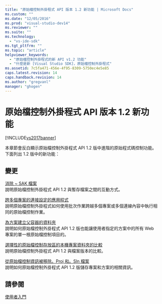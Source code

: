 ```yaml
---
title: "原始檔控制外掛程式 API 版本 1.2 新功能 | Microsoft Docs"
ms.custom: ""
ms.date: "12/05/2016"
ms.prod: "visual-studio-dev14"
ms.reviewer: ""
ms.suite: ""
ms.technology: 
  - "vs-ide-sdk"
ms.tgt_pltfrm: ""
ms.topic: "article"
helpviewer_keywords: 
  - "原始檔控制外掛程式的新 API v1.2 功能"
  - "什麼是新 [Visual Studio SDK]，原始檔控制外掛程式"
ms.assetid: 7c5fa471-456e-4f95-8309-5750ec4e5e85
caps.latest.revision: 14
caps.handback.revision: 14
ms.author: "gregvanl"
manager: "ghogen"
---
```

# 原始檔控制外掛程式 API 版本 1.2 新功能
[!INCLUDE[vs2017banner](../../code-quality/includes/vs2017banner.md)]

本章節會反白顯示原始檔控制外掛程式 API 1.2 版中進階的原始程式碼控制功能。  下面列出 1.2 版中的新功能：  
  
## 變更  
 [消除 ~ SAK 檔案](../../extensibility/internals/elimination-of-tilde-sak-files.md)  
 說明原始檔控制外掛程式 API 1.2 與暫存檔案之間的互動方式。  
  
 [跨多個專案的連接設定的應用程式](../../extensibility/internals/application-of-settings-across-multiple-project-connections.md)  
 說明原始檔控制外掛程式如何使用批次作業跨越多個專案或多個連線內容中執行相同的原始檔控制作業。  
  
 [為方案建立父容器的資料夾](../../extensibility/internals/creating-parent-container-folders-for-solutions.md)  
 說明如何原始檔控制外掛程式 API 1.2 版也能讓使用者指定的方案中的所有 Web 專案的單一根原始檔控制項目的。  
  
 [選擇性的原始檔控制存放區的本機專案資料夾的比較](../../extensibility/internals/optional-comparison-of-local-project-folder-to-source-control-store.md)  
 說明原始檔控制外掛程式 API 1.2 與檔案版本的比較。  
  
 [從原始檔控制資訊被移除。Proj 和。Sln 檔案](../../extensibility/internals/removal-of-source-control-information-from-dot-proj-and-dot-sln-files.md)  
 說明如何原始檔控制外掛程式 API 1.2 版儲存專案和方案的相關資訊。  
  
## 請參閱  
 [使用者入門](../../extensibility/internals/getting-started-with-source-control-plug-ins.md)